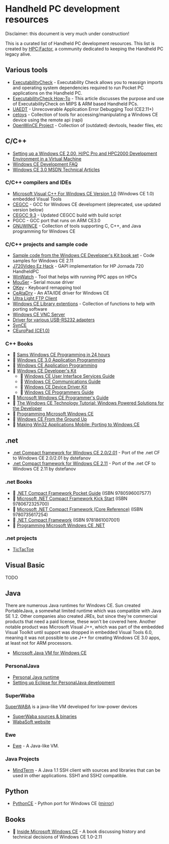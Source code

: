 # Handheld PC development resources

Disclaimer: this document is very much under construction!

This is a curated list of Handheld PC development resources. This list is created by [HPC:Factor](https://www.hpcfactor.com), a community dedicated to keeping the Handheld PC legacy alive.

## Various tools

* [ExecutabilityCheck](https://www.hpcfactor.com/downloads/details.asp?r={40A26F4C-E4AC-41C9-81A1-1D81B4C41A0E}) - Executability Check allows you to reassign imports and operating system dependencies required to run Pocket PC applications on the Handheld PC.
* [ExecutabilityCheck How-To](https://www.hpcfactor.com/support/cesd/s/0128.asp) - This article discusses the purpose and use of ExecutabilityCheck on MIPS & ARM based Handheld PCs.
* [UAEDT](https://www.hpcfactor.com/scl/453/Harald-Ren_Flasch/UAEDT/version_3.3) - Unrecoverable Application Error Debugging Tool (CE2.11+)
* [cetoys](https://sourceforge.net/projects/cetoys/) - Collection of tools for accessing/manipulating a Windows CE device using the remote api (rapi)
* [OpenWinCE Project](https://sourceforge.net/projects/openwince/files/) - Collection of (outdated) devtools, header files, etc

## C/C++

* [Setting up a Windows CE 2.00, H/PC Pro and HPC2000 Development Environment in a Virtual Machine](https://www.hpcfactor.com/support/cesd/d/0009.asp)
* [Windows CE Development FAQ](http://web.archive.org/web/20010616145539/http://www.cegadgets.com/wincedevfaq.htm)
* [Windows CE 3.0 MSDN Technical Articles](https://web.archive.org/web/20040614224612if_/http://msdn.microsoft.com/embedded/prevver/ce3/article/default.aspx)

### C/C++ compilers and IDEs
* [Microsoft Visual C++ For Windows CE Version 1.0](https://archive.org/details/msvcceu.100) (Windows CE 1.0)
embedded Visual Tools
* [CEGCC](https://sourceforge.net/projects/cegcc/) - GCC for Windows CE development (deprecated, use updated version below)
* [CEGCC 9.3](https://github.com/MaxKellermann/cegcc-build) - Updated CEGCC build with build script
* PGCC - GCC port that runs on ARM CE3.0
* [GNUWINCE](https://www.hpcfactor.com/downloads/details.asp?r={9D534150-2CDD-42A4-8AAE-1B1FBCEB64A5}) - Collection of tools supporting C, C++, and Java programming for Windows CE

### C/C++ projects and sample code
* [Sample code from the Windows CE Developer's Kit book set](https://github.com/HPC-Factor/windows-ce-developers-kit-code-samples) - Code samples for Windows CE 2.11
* [J720Video Ez Hack](https://github.com/battlecoder/ancient_hpc_stuff/tree/master/J720Video_ez_hack) - GAPI implementation for HP Jornada 720 HandheldPC
* [WinWatch](https://github.com/battlecoder/ancient_hpc_stuff/tree/master/WinWatch) - Tool that helps with running PPC apps on HPCs
* [MouSer](https://github.com/battlecoder/ancient_hpc_stuff/tree/master/mouser) - Serial mouse driver
* [OKey](https://github.com/battlecoder/ancient_hpc_stuff/tree/master/okey) - Keyboard remapping tool
* [CeAtaDrv](https://sourceforge.net/projects/ceatadrv/) - An ATA/IDE driver for Windows CE
* [Ultra Light FTP Client](https://sourceforge.net/projects/ultralightftpc/files/version%201.0/)
* [Windows CE Library extentions](https://sourceforge.net/projects/wcelibcex/) - Collection of functions to help with porting software
* [Windows CE VNC Server](https://sourceforge.net/projects/wincevncsvr/files/wincevncsvr/cevncsvr-0.1/)
* [Driver for various USB-RS232 adapters](https://github.com/HPC-Factor/232usb-windowsce)
* [SynCE](https://github.com/HPC-Factor/synce)
* [CEuroPad (CE1.0)](https://bitbucket.org/PeCeT_full/ceuropad/src/main/)

### C++ Books

* 📕 [Sams Windows CE Programming in 24 hours](https://archive.org/details/samsteachyoursel00nott)
* 📕 [Windows CE 3.0 Application Programming](https://archive.org/details/bitsavers_microsoftw0ApplicationProgramming2001_37941879)
* 📕 [Windows CE Application Programming](https://archive.org/details/windowsceprogram0000bake)
* 📕 [Windows CE Developer's Kit](https://www.google.com/books/edition/Microsoft_Windows_CE_Developer_s_Kit/m8taAQAACAAJ?hl=en)
  * 📕 [Windows CE User Interface Services Guide](https://archive.org/details/bitsavers_microsoftwndowsCEUserInterfaceServicesGuide1999_11958099)
  * 📕 [Windows CE Communications Guide](https://archive.org/details/bitsavers_microsoftwndowsCECommunicationsGuide1999_10487503)
  * 📕 [Windows CE Device Driver Kit](https://archive.org/details/bitsavers_microsoftwndowsCEDeviceDriverKit1999_7069688)
  * 📕 [Windows CE Programmers Guide](https://archive.org/details/bitsavers_microsoftwndowsCEProgrammersGuide1999_12054297)
* 📕 [Microsoft Windows CE Programmer's Guide](https://archive.org/details/bitsavers_microsoftwndowsCEProgrammersGuide1998_37282992)
* 📕 [The Windows CE Technology Tutorial: Windows Powered Solutions for the Developer](https://www.amazon.com/gp/product/0201616424/?creativeASIN=0201616424&tag=hpcfactor00-20)
* 📕 [Programming Microsoft Windows CE](https://archive.org/details/bitsavers_microsoftwammingMicrosoftWindowsCE1998_198442712)
* 📕 [Windows CE From the Ground Up](https://archive.org/details/windowscefromgro00jean)
* 📕 [Making Win32 Applications Mobile: Porting to Windows CE](https://archive.org/details/makingwin32appli00nico)

## .net

* [.net Compact framework for Windows CE 2.0/2.01](https://www.hpcfactor.com/scl/1040/dstefanov/Microsoft_.NET_Compact_Framework_1.0_SP3_for_Windows_CE_2.00/2.01) - Port of the .net CF to Windows CE 2.0/2.01 by dstefanov
* [.net Compact framework for Windows CE 2.11](https://www.hpcfactor.com/scl/1041/dstefanov/Microsoft_.NET_Compact_Framework_1.0_SP3_for_Windows_CE_2.11) - Port of the .net CF to Windows CE 2.11 by dstefanov

### .net Books
* 📕 [.NET Compact Framework Pocket Guide](https://www.amazon.com/s/ref=as_li_ss_tl?url=search-alias=aps&field-keywords=9780596007577&rh=i:aps,k:9780596007577&tag=hpcfactor00-20) (ISBN 9780596007577) 
* 📕 [Microsoft .NET Compact Framework Kick Start](https://www.amazon.com/s/ref=as_li_ss_tl?url=search-alias=aps&field-keywords=9780672325700&rh=i:aps,k:9780672325700&tag=hpcfactor00-20) (ISBN 9780672325700) 
* 📕 [Microsoft .NET Compact Framework (Core Reference)](https://www.amazon.com/s/ref=as_li_ss_tl?url=search-alias=aps&field-keywords=9780735617254&rh=i:aps,k:9780735617254&tag=hpcfactor00-20) (ISBN 9780735617254) 
* 📕 [.NET Compact Framework](https://www.amazon.com/s/ref=as_li_ss_tl?url=search-alias=aps&field-keywords=9781861007001&rh=i:aps,k:9781861007001&tag=hpcfactor00-20) (ISBN 9781861007001) 
* 📕 [Programming Microsoft Windows CE .NET](https://archive.org/details/bitsavers_microsoftwingProgrammingMicrosoftWindowsCE.NET3ed2_112784267) 

### .net projects
* [TicTacToe](https://github.com/HPC-Factor/TicTacToe)

## Visual Basic

TODO

## Java

There are numerous Java runtimes for Windows CE. Sun created PortableJava, a somewhat limited runtime which was compatible with Java SE 1.2. Other companies also created JREs, but since they're commercial products that need a paid license, these won't be covered here.
Another notable product was Microsoft Visual J++, which was part of the embedded Visual Toolkit until support was dropped in embedded Visual Tools 6.0, meaning it was not possible to use J++ for creating Windows CE 3.0 apps, at least not for ARM processors.

* [Microsoft Java VM for Windows CE](https://www.hpcfactor.com/scl/1044/Microsoft_Corporation/Microsoft_Virtual_Machine_for_Java_MSVM/version_1.0.0.0)

### PersonalJava

* [Personal Java runtime](https://www.hpcfactor.com/scl/842/Sun_Microsystems/Personal_JAVA_Virtual_Machine/version_1.0) 
* [Setting up Eclipse for PersonalJava development](http://www.ohnitsch.net/2014/05/03/personaljava-tutorial/)

### SuperWaba
[SuperWABA](https://en.wikipedia.org/wiki/SuperWaba) is a java-like VM developed for low-power devices
* [SuperWaba sources & binaries](https://sourceforge.net/projects/superwaba/files/VM/Release%204.50a/)
* [WabaSoft website](http://web.archive.org/web/20070205081050/http://www.wabasoft.com/howto.shtml)

### Ewe
* [Ewe](https://www.hpcfactor.com/scl/7/Eve_Soft/Ewe_Virtual_Machine/version_1.49) - A Java-like VM.

### Java Projects

* [MindTerm](https://www.hpcfactor.com/scl/1072/Appgate/MindTerm_SSH_Client/version_2.4.2) - A Java 1.1 SSH client with sources and libraries that can be used in other applications. SSH1 and SSH2 compatible.

## Python
* [PythonCE](http://pythonce.sourceforge.net/) - Python port for Windows CE ([mirror](https://www.hpcfactor.com/scl/1073/PythonCE/Python/version_2.3.4))

## Books

* 📕 [Inside Microsoft Windows CE](https://archive.org/details/bitsavers_microsoftweMicrosoftWindowsCE1998_36633028) - A book discussing history and technical decisions of Windows CE 1.0-2.11
